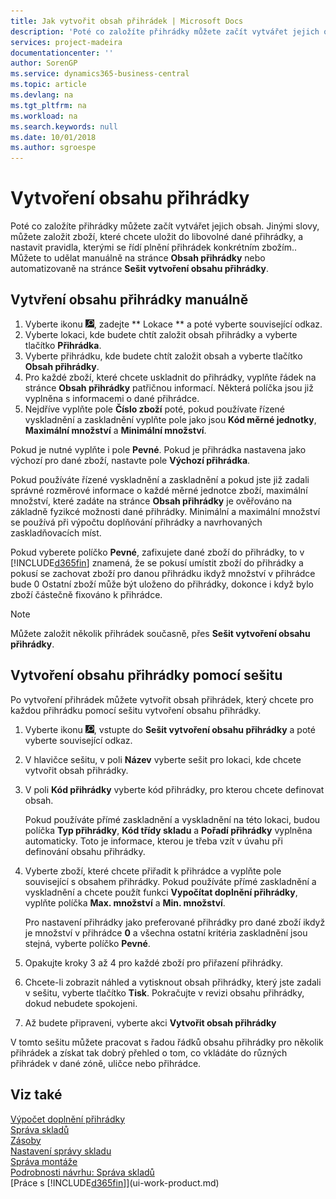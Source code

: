 ```yaml
---
title: Jak vytvořit obsah přihrádek | Microsoft Docs
description: 'Poté co založíte přihrádky můžete začít vytvářet jejich obsah. Jinými slovy, můžete založit zboží, které chcete uložit do libovolné dané přihrádky, a nastavit pravidla, kterými se řídí plnění přihrádek konkrétním zbožím..'
services: project-madeira
documentationcenter: ''
author: SorenGP
ms.service: dynamics365-business-central
ms.topic: article
ms.devlang: na
ms.tgt_pltfrm: na
ms.workload: na
ms.search.keywords: null
ms.date: 10/01/2018
ms.author: sgroespe
---
```

# <a name="create-bin-contents"></a>Vytvoření obsahu přihrádky
Poté co založíte přihrádky můžete začít vytvářet jejich obsah. Jinými slovy, můžete založit zboží, které chcete uložit do libovolné dané přihrádky, a nastavit pravidla, kterými se řídí plnění přihrádek konkrétním zbožím.. Můžete to udělat manuálně na stránce **Obsah přihrádky** nebo automatizovaně na stránce **Sešit vytvoření obsahu přihrádky**.

## <a name="to-create-bin-content-manually"></a>Vytvření obsahu přihrádky manuálně  
1.  Vyberte ikonu ![Žárovky, která otevře funkci Řekněte mi](media/ui-search/search_small.png "Řekněte mi, co chcete dělat"), zadejte ** Lokace ** a poté vyberte související odkaz.  
2.  Vyberte lokaci, kde budete chtít založit obsah přihrádky a vyberte tlačítko **Přihrádka**.  
3.  Vyberte přihrádku, kde budete chtít založit obsah a vyberte tlačítko **Obsah přihrádky**.  
4.  Pro každé zboží, které chcete uskladnit do přihrádky, vyplňte řádek na stránce  **Obsah přihrádky** patřičnou informací. Některá políčka jsou již vyplněna s informacemi o dané přihrádce.  
5.  Nejdříve vyplňte pole **Číslo zboží** poté, pokud používate řízené vyskladnění a zaskladnění vyplňte pole jako jsou **Kód měrné jednotky**, **Maximální množství** a **Minimální množství**.  

Pokud je nutné vyplňte i pole **Pevné**. Pokud je přihrádka nastavena jako výchozí pro dané zboží, nastavte pole **Výchozí přihrádka**.  

Pokud používáte řízené vyskladnění a zaskladnění a pokud jste již zadali správné rozměrové informace o každé měrné jednotce zboží, maximální množství, které zadáte na stránce **Obsah přihrádky** je ověřováno na základně fyzikcé možnosti dané přihrádky. Minimální a maximální množství se používá při výpočtu doplňování přihrádky a navrhovaných zaskladňovacích míst.  

Pokud vyberete políčko **Pevné**, zafixujete dané zboží do přihrádky, to v [!INCLUDE[d365fin](includes/d365fin_md.md)] znamená, že se pokusí umístit zboží do přihrádky a pokusí se zachovat zboží pro danou přihrádku ikdyž množství v přihrádce bude 0 Ostatní zboží může být uloženo do přihrádky, dokonce i když bylo zboží částečně fixováno k přihrádce.  

> [!NOTE]  
>  Můžete založit několik přihrádek současně, přes **Sešit vytvoření obsahu přihrádky**.  

## <a name="to-create-bin-content-with-a-worksheet"></a>Vytvoření obsahu přihrádky pomocí sešitu  
Po vytvoření přihrádek můžete vytvořit obsah přihrádek, který chcete pro každou přihrádku pomocí sešitu vytvoření obsahu přihrádky.

1.  Vyberte ikonu ![Žárovka, která otevře funkci Řeknete mi](media/ui-search/search_small.png "Řekněte mi, co chcete dělat"), vstupte do **Sešit vytvoření obsahu přihrádky** a poté vyberte související odkaz.  
2.  V hlavičce sešitu, v poli **Název** vyberte sešit pro lokaci, kde chcete vytvořit obsah přihrádky.  
3.  V poli **Kód přihrádky** vyberte kód přihrádky, pro kterou chcete definovat obsah.   

    Pokud používáte přímé zaskladnění a vyskladnění na této lokaci, budou políčka **Typ přihrádky**, **Kód třídy skladu** a **Pořadí přihrádky** vyplněna automaticky. Toto je informace, kterou je třeba vzít v úvahu při definování obsahu přihrádky.  
4.  Vyberte zboží, které chcete přiřadit k přihrádce a vyplňte pole související s obsahem přihrádky. Pokud používáte přímé zaskladnění a vyskladnění a chcete použít funkci **Vypočítat doplnění přihrádky**, vyplňte políčka **Max. množství** a **Min. množství**.  

    Pro nastavení přihrádky jako preferované přihrádky pro dané zboží ikdyž je množství v přihrádce **0** a všechna ostatní kritéria zaskladnění jsou stejná, vyberte políčko **Pevné**.  
5.  Opakujte kroky 3 až 4 pro každé zboží pro přiřazení přihrádky.  
6.  Chcete-li zobrazit náhled a vytisknout obsah přihrádky, který jste zadali v sešitu, vyberte tlačítko **Tisk**. Pokračujte v revizi obsahu přihrádky, dokud nebudete spokojeni.  
7.  Až budete připraveni, vyberte akci **Vytvořit obsah přihrádky**  

V tomto sešitu můžete pracovat s řadou řádků obsahu přihrádky pro několik přihrádek a získat tak dobrý přehled o tom, co vkládáte do různých přihrádek v dané zóně, uličce nebo přihrádce.  

## <a name="see-also"></a>Viz také
[Výpočet doplnění přihrádky](warehouse-how-to-calculate-bin-replenishment.md)    
[Správa skladů](warehouse-manage-warehouse.md)  
[Zásoby](inventory-manage-inventory.md)  
[Nastavení správy skladu](warehouse-setup-warehouse.md)     
[Správa montáže](assembly-assemble-items.md)    
[Podrobnosti návrhu: Správa skladů](design-details-warehouse-management.md)  
[Práce s [!INCLUDE[d365fin](includes/d365fin_md.md)]](ui-work-product.md)
